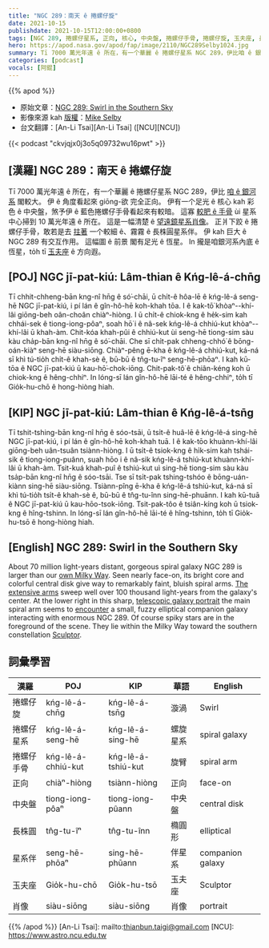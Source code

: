 ```yaml
---
title: "NGC 289：南天 ê 捲螺仔旋"
date: 2021-10-15
publishdate: 2021-10-15T12:00:00+0800
tags: [NGC 289, 捲螺仔星系, 正向, 核心, 中央盤, 捲螺仔手骨, 捲螺仔旋, 玉夫座, 長株圓星系伴, 星系伴]
hero: https://apod.nasa.gov/apod/fap/image/2110/NGC289Selby1024.jpg
summary: Tī 7000 萬光年遠 ê 所在，有一个華麗 ê 捲螺仔星系 NGC 289，伊比咱 ê 銀河系閣較大。
categories: [podcast]
vocals: [阿錕]
---
```


{{% apod %}}

- 原始文章：[NGC 289: Swirl in the Southern Sky](https://apod.nasa.gov/apod/ap211015.html)
- 影像來源 kah [版權][copyright]：[Mike Selby](https://www.facebook.com/masterdarksastro/)
- 台文翻譯：[An-Li Tsai][An-Li Tsai] ([NCU][NCU])

{{< podcast "ckvjqjx0j3o5q09732wu16pwt" >}}

## [漢羅] NGC 289：南天 ê 捲螺仔旋
Tī 7000 萬光年遠 ê 所在，有一个華麗 ê 捲螺仔星系 NGC 289，伊比 [咱 ê 銀河系][own Milky Way] 閣較大。
伊 ê 角度看起來 giōng-欲 完全正向。
伊有一个足光 ê 核心 kah 彩色 ê 中央盤，煞予伊 ê 藍色捲螺仔手骨看起來有較暗。
這寡 [較肥 ê 手骨][The extensive arms] ùi 星系中心掃到 10 萬光年遠 ê 所在。
這是一幅清楚 ê [望遠鏡星系肖像][telescopic galaxy portrait]。
正爿下跤 ê 捲螺仔手骨，敢若是去 [拄著][encounter] 一个較細 ê、霧霧 ê 長株圓星系伴。
伊 kah 巨大 ê NGC 289 有交互作用。
這幅圖 ê 前景 閣有足光 ê 恆星。
In 攏是咱銀河系內底 ê 恆星，to̍h tī [玉夫座][Sculptor] ê 方向遐。

## [POJ] NGC jī-pat-kiú: Lâm-thian ê Kńg-lê-á-chn̄g
Tī chhit-chheng-bān kng-nî hn̄g ê só͘-chāi, ū chi̍t-ê hôa-lē ê kńg-lê-á seng-hē NGC jī-pat-kiú, i pí lán ê gîn-hô-hē koh-khah tōa.
I ê kak-tō͘ khòaⁿ--khí-lâi giōng-beh oân-choân chiàⁿ-hiòng.
I ū chi̍t-ê chiok-kng ê he̍k-sim kah chhái-sek ê tiong-iong-pôaⁿ, soah hō͘ i ê nâ-sek kńg-lê-á chhiú-kut khòaⁿ--khí-lâi ū khah-àm.
Chit-kóa khah-pûi ê chhiú-kut ùi seng-hē tiong-sim sàu kàu cha̍p-bān kng-nî hn̄g ê só͘-chāi.
Che sī chi̍t-pak chheng-chhó͘ ê bōng-oán-kiàⁿ seng-hē siàu-siōng.
Chiàⁿ-pêng ē-kha ê kńg-lê-á chhiú-kut, ká-ná sī khì tú-tio̍h chi̍t-ê khah-sè ê, bū-bū ê tn̂g-tu-îⁿ seng-hē-phōaⁿ.
I kah kū-tōa ê NGC jī-pat-kiú ū kau-hō͘-chok-iōng.
Chit-pak-tô͘ ê chiân-kéng koh ū chiok-kng ê hêng-chhiⁿ.
In lóng-sī lán gîn-hô-hē lāi-té ê hêng-chhiⁿ, to̍h tī Gio̍k-hu-chō ê hong-hiòng hiah.

## [KIP] NGC jī-pat-kiú: Lâm-thian ê Kńg-lê-á-tsn̄g
Tī tshit-tshing-bān kng-nî hn̄g ê sóo-tsāi, ū tsi̍t-ê huâ-lē ê kńg-lê-á sing-hē NGC jī-pat-kiú, i pí lán ê gîn-hô-hē koh-khah tuā.
I ê kak-tōo khuànn-khí-lâi giōng-beh uân-tsuân tsiànn-hiòng.
I ū tsi̍t-ê tsiok-kng ê hi̍k-sim kah tshái-sik ê tiong-iong-puânn, suah hōo i ê nâ-sik kńg-lê-á tshiú-kut khuànn-khí-lâi ū khah-àm.
Tsit-kuá khah-puî ê tshiú-kut uì sing-hē tiong-sim sàu kàu tsa̍p-bān kng-nî hn̄g ê sóo-tsāi.
Tse sī tsi̍t-pak tshing-tshóo ê bōng-uán-kiànn sing-hē siàu-siōng.
Tsiànn-pîng ē-kha ê kńg-lê-á tshiú-kut, ká-ná sī khì tú-tio̍h tsi̍t-ê khah-sè ê, bū-bū ê tn̂g-tu-înn sing-hē-phuānn.
I kah kū-tuā ê NGC jī-pat-kiú ū kau-hōo-tsok-iōng.
Tsit-pak-tôo ê tsiân-kíng koh ū tsiok-kng ê hîng-tshinn.
In lóng-sī lán gîn-hô-hē lāi-té ê hîng-tshinn, to̍h tī Gio̍k-hu-tsō ê hong-hiòng hiah.

## [English] NGC 289: Swirl in the Southern Sky
About 70 million light-years distant, gorgeous spiral galaxy NGC 289 is larger than our [own Milky Way][own Milky Way].
Seen nearly face-on, its bright core and colorful central disk give way to remarkably faint, bluish spiral arms.
[The extensive arms][The extensive arms] sweep well over 100 thousand light-years from the galaxy's center.
At the lower right in this sharp, [telescopic galaxy portrait][telescopic galaxy portrait] the main spiral arm seems to [encounter][encounter] a small, fuzzy elliptical companion galaxy interacting with enormous NGC 289.
Of course spiky stars are in the foreground of the scene.
They lie within the Milky Way toward the southern constellation [Sculptor][Sculptor].

## 詞彙學習

|漢羅|POJ|KIP|華語|English|
|-|-|-|-|-|
|捲螺仔旋|kńg-lê-á-chn̄g|kńg-lê-á-tsn̄g|漩渦|Swirl|
|捲螺仔星系|kńg-lê-á-seng-hē|kńg-lê-á-sing-hē|螺旋星系|spiral galaxy|
|捲螺仔手骨|kńg-lê-á-chhiú-kut|kńg-lê-á-tshiú-kut|旋臂|spiral arm|
|正向|chiàⁿ-hiòng|tsiànn-hiòng|正向|face-on|
|中央盤|tiong-iong-pôaⁿ|tiong-iong-pûann|中央盤|central disk|
|長株圓|tn̂g-tu-îⁿ|tn̂g-tu-înn|橢圓形|elliptical|
|星系伴|seng-hē-phōaⁿ|sing-hē-phūann|伴星系|companion galaxy|
|玉夫座|Gio̍k-hu-chō|Gio̍k-hu-tsō|玉夫座|Sculptor|
|肖像|siàu-siōng|siàu-siōng|肖像|portrait|

{{% /apod %}}
[An-Li Tsai]: mailto:thianbun.taigi@gmail.com
[NCU]: https://www.astro.ncu.edu.tw

[copyright]: https://apod.nasa.gov/apod/fap/lib/about_apod.html#srapply

[own Milky Way]:https://www.nasa.gov/mission_pages/sunearth/news/gallery/galaxy-location.html
[The extensive arms]:http://adsabs.harvard.edu/abs/1997AJ....113.1591W
[telescopic galaxy portrait]:https://www.astrobin.com/vxnxde/
[encounter]:https://apod.nasa.gov/apod/ap160210.html
[Sculptor]:https://en.wikipedia.org/wiki/Sculptor_(constellation)
